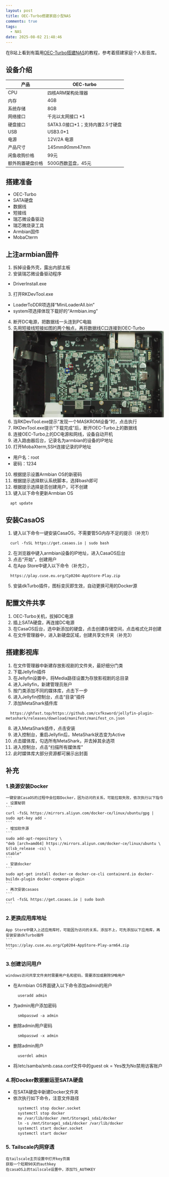 ```yaml
---
layout: post
title: OEC-Turbo搭建家庭小型NAS
comments: true
tags:
  - NAS
date: 2025-08-02 21:48:46
---
```

在B站上看到有篇用[OEC-Turbo搭建NAS](https://www.bilibili.com/video/BV1UAuuzyEZe/?spm_id_from=333.788.top_right_bar_window_history.content.click&vd_source=3e3e11c3c2bdba291315b78beb1be740)的教程，参考着搭建家庭个人影音库。
<!--more-->

## 设备介绍
|产品|OEC-turbo|
|---|---|
|CPU|四核ARM架构处理器|
|内存|4GB|
|系统存储|8GB|
|网络接口|千兆以太网接口 *1|
|硬盘接口|SATA3.0接口*1；支持内置2.5寸硬盘|
|USB|USB3.0*1|
|电源|12V/2A 电源|
|产品尺寸|145mm*90mm*47mm|
|闲鱼收购价格|99元|
|额外购置硬盘价格|500G西数蓝盘，45元|

## 搭建准备
- OEC-Turbo
- SATA硬盘
- 数据线
- 短接线
- 瑞芯微设备驱动
- 瑞芯微烧录工具
- Armbian固件
- MobaCterm

## 上注armbian固件
1. 拆掉设备外壳，露出内部主板
2. 安装瑞芯微设备驱动程序
  - DriverInstall.exe
3. 打开RKDevTool.exe
  - LoaderToDDR项选择“MiniLoaderAll.bin”
  - system项选择体现下载好的“Armbian.img”
4. 断开DC电源，把数据线一头连到PC电脑
5. 先用短接线短接如图的两个触点，再将数据线C口连接到OEC-Turbo
![插入图片](/assets/images/250802_1.jpg)
5. 当RKDevTool.exe提示“发现一个MASKROM设备”时，点击执行
6. RKDevTool.exe提示“下载完成”后，断开OEC-Turbo上的数据线
7. 连接OEC-Turbo上的DC电源和网线，设备自动开机
8. 进入路由器后台，记录名为armbian的设备的IP地址
9. 打开MobaXterm,SSH连接记录的IP地址
  - 用户名：root
  - 密码：1234
10. 根据提示设置Armbian OS的新密码
11. 根据提示选择默认系统脚本，选择bash即可
12. 根据提示选择是否创建用户，可不创建
13. 键入以下命令更新Armbian OS
  ```
    apt update
  ```

## 安装CasaOS
1. 键入以下命令一键安装CasaOS，不需要管5G内存不足的提示（补充1）
  ```
    curl -fsSL https://get.casaos.io | sudo bash
  ```
2. 在浏览器中键入armbian设备的IP地址，进入CasaOS后台
3. 点击“开始”，创建用户
4. 在App Store中键入以下命令（补充2），
  ```
    https://play.cuse.eu.org/Cp0204-AppStore-Play.zip
  ```
5. 安装dkTurbo插件，图标变灰即生效，自动更换可用的Docker源

## 配置文件共享
1. OEC-Turbo关机，拔掉DC电源
2. 插上SATA硬盘，再连接DC电源
3. 在CasaOS后台，选中新添加的硬盘，点击创建存储空间，点击格式化并创建
4. 在文件管理器中，进入新硬盘区域，创建共享文件夹（补充3）

## 搭建影视库
1. 在文件管理器中新建存放影视剧的文件夹，最好细分门类
2. 下载Jellyfin插件
3. 在Jellyfin设置中，将Media路径设置为存放影视剧的总目录
4. 进入Jellyfin，新建管理员账户
5. 按门类添加不同的媒体库，点击下一步
6. 进入Jellyfin控制台，点击“目录"插件
7. 添加MetaShark插件库
  ```
    https://ghfast.top/https://github.com/cxfksword/jellyfin-plugin-metashark/releases/download/manifest/manifest_cn.json
  ```
8. 进入MetaShark插件，点击安装
9. 进入控制台，重启Jellyfin后，MetaShark状态变为Active
10. 点击媒体库，勾选所有MetaShark，并去掉其余选项
11. 进入控制台，点击“扫描所有媒体库”
12. 此时媒体库大部分资源都可展示出封面

## 补充
### 1.换源安装Docker
    一键安装CasaOS的过程中会拉取Docker，因为访问的关系，可能拉取失败，依次执行以下指令
    - 设置秘钥
    ```
    curl -fsSL https://mirrors.aliyun.com/docker-ce/linux/ubuntu/gpg | sudo apt-key add -
    ```
    - 增加软件源
    ```
    sudo add-apt-repository \
    "deb [arch=amd64] https://mirrors.aliyun.com/docker-ce/linux/ubuntu \
    $(lsb_release -cs) \
    stable"
    ```
    - 安装docker
    ```
    sudo apt-get install docker-ce docker-ce-cli containerd.io docker-buildx-plugin docker-compose-plugin
    ```
    - 再次安装casaos
    ```
    curl -fsSL https://get.casaos.io | sudo bash
    ```
### 2.更换应用库地址
    App Store中键入上述应用库时，可能因为访问的关系，添加不上，可先添加以下应用库，再安装安装dkTurbo插件
    ```
    https://play.cuse.eu.org/Cp0204-AppStore-Play-arm64.zip
    ```
### 3.创建访问用户
    windows访问共享文件夹时需要用户名和密码，需要添加或删除SMB用户
  - 在Armbian OS界面键入以下命令添加admin的用户
    ```
      useradd admin
    ```
  - 为admin用户添加密码
    ```
      smbpasswd -a admin
    ```
  - 删除admin用户密码
    ```
      smbpasswd -x admin
    ```
  - 删除admin用户
    ```
      userdel admin
    ```
  - 将/etc/samba/smb.casa.conf文件中的guest ok = Yes改为No禁用访客账户

### 4.将Docker数据搬运至SATA硬盘
  - 在SATA硬盘中新建Docker文件夹
  - 依次执行如下命令，注意文件路径
    ```
      systemctl stop docker.socket
      systemctl stop docker
      mv /var/lib/docker /mnt/Storage1_sda1/docker
      ln -s /mnt/Storage1_sda1/docker /var/lib/docker
      systemctl start docker.socket
      systemctl start docker
    ```
### 5. Tailscale内网穿透
    在tailscale主页设置中打开key页面
    获取一个短期90天的authkey
    在casaOS上的tailscale设置中，添加TS_AUTHKEY